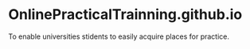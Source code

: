 # OnlinePracticalTrainning.github.io
To enable universities stidents to easily acquire places for practice.
